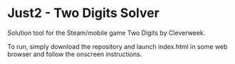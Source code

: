 # Just2 - Two Digits Solver
Solution tool for the Steam/mobile game Two Digits by Cleverweek.

To run, simply download the repository and launch index.html in some web browser and follow the onscreen instructions.
